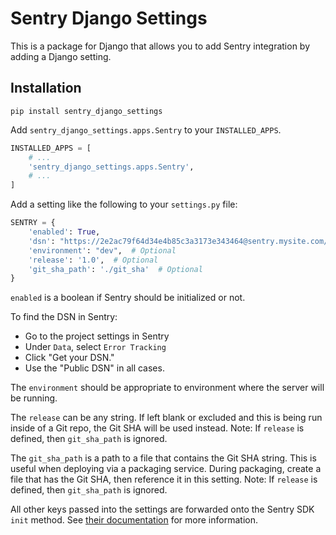 # Sentry Django Settings

This is a package for Django that allows you to add Sentry integration by adding a Django setting.

## Installation

`pip install sentry_django_settings`

Add `sentry_django_settings.apps.Sentry` to your `INSTALLED_APPS`.

```python
INSTALLED_APPS = [
    # ...
    'sentry_django_settings.apps.Sentry',
    # ...
]
```

Add a setting like the following to your `settings.py` file:

```python
SENTRY = {
    'enabled': True,
    'dsn': "https://2e2ac79f64d34e4b85c3a3173e343464@sentry.mysite.com/5",
    'environment': "dev",  # Optional
    'release': '1.0',  # Optional
    'git_sha_path': './git_sha'  # Optional
}
```

`enabled` is a boolean if Sentry should be initialized or not.

To find the DSN in Sentry:

- Go to the project settings in Sentry
- Under `Data`, select `Error Tracking`
- Click "Get your DSN."
- Use the "Public DSN" in all cases.

The `environment` should be appropriate to environment where the server will be running.

The `release` can be any string. If left blank or excluded and this is being run inside of a Git repo, the Git SHA will be used instead. Note: If `release` is defined, then `git_sha_path` is ignored.

The `git_sha_path` is a path to a file that contains the Git SHA string. This is useful when deploying via a packaging service. During packaging, create a file that has the Git SHA, then reference it in this setting. Note: If `release` is defined, then `git_sha_path` is ignored.

All other keys passed into the settings are forwarded onto the Sentry SDK `init` method. See [their documentation](https://docs.sentry.io/platforms/python/configuration/options/) for more information.
